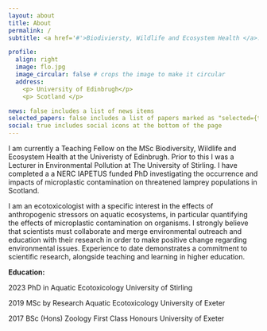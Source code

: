 ```yaml
---
layout: about
title: About
permalink: /
subtitle: <a href='#'>Biodiviersty, Wildlife and Ecosystem Health </a>.University of Edinbrugh

profile:
  align: right
  image: flo.jpg
  image_circular: false # crops the image to make it circular
  address:
    <p> University of Edinbrugh</p>
    <p> Scotland </p>

news: false includes a list of news items
selected_papers: false includes a list of papers marked as "selected={true}"
social: true includes social icons at the bottom of the page
---
```

I am currently a Teaching Fellow on the MSc Biodiversity, Wildlife and Ecosystem Health at the Univeristy of Edinbrugh. Prior to this I was a Lecturer in Environmental Pollution at The University of Stirling. I have completed a a NERC IAPETUS funded PhD investigating the occurrence and impacts of microplastic contamination on threatened lamprey populations in Scotland.

I am an ecotoxicologist with a specific interest in the effects of anthropogenic stressors on aquatic ecosystems, in particular quantifying the effects of microplastic contamination on organisms. I strongly believe that scientists must collaborate and merge environmental outreach and education with their research in order to make positive change regarding environmental issues. Experience to date demonstrates a commitment to scientific research, alongside teaching and learning in higher education.

**Education:** 
<p> 2023 PhD in Aquatic Ecotoxicology University of Stirling
<p> 2019 MSc by Research Aquatic Ecotoxicology University of Exeter
<p> 2017 BSc (Hons) Zoology First Class Honours University of Exeter

